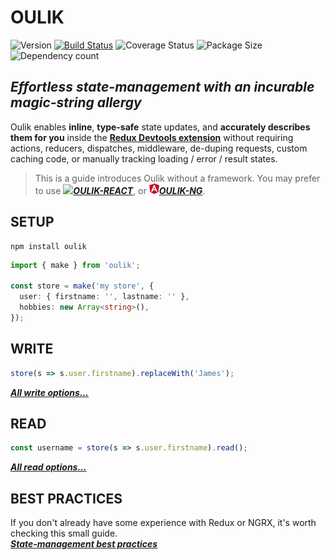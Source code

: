 # OULIK #

![Version](https://img.shields.io/npm/v/oulik.svg)
[![Build Status](https://travis-ci.org/Memeplexx/oulik.svg?branch=master)](https://travis-ci.org/Memeplexx/oulik.svg?branch=master)
![Coverage Status](https://coveralls.io/repos/github/Memeplexx/oulik/badge.svg?branch=master)
![Package Size](https://badgen.net/bundlephobia/minzip/oulik)
![Dependency count](https://badgen.net/bundlephobia/dependency-count/oulik)

## ***Effortless state-management with an incurable magic-string allergy*** ##  

Oulik enables **inline**, **type-safe** state updates, and **accurately describes them for you** inside the **[Redux Devtools extension](https://chrome.google.com/webstore/detail/redux-devtools/lmhkpmbekcpmknklioeibfkpmmfibljd?hl=en)**
without requiring actions, reducers, dispatches, middleware, de-duping requests, custom caching code, or manually tracking loading / error / result states.

> This is a guide introduces Oulik without a framework. You may prefer to use ***![](./docs/assets/react.ico)[OULIK-REACT](./docs/readme-react.md)***, or ***![](./docs/assets/angular.png)[OULIK-NG](./docs/readme-ng.md)***.  

## SETUP ##

```console
npm install oulik
```
```Typescript
import { make } from 'oulik';

const store = make('my store', {
  user: { firstname: '', lastname: '' },
  hobbies: new Array<string>(),
});       
```
## WRITE ##
```Typescript
store(s => s.user.firstname).replaceWith('James');
```
***[All write options...](./docs/readme-write.md)***

## READ ##

```Typescript
const username = store(s => s.user.firstname).read();
```
***[All read options...](./docs/readme-read.md)***

## BEST PRACTICES ##
If you don't already have some experience with Redux or NGRX, it's worth checking this small guide.  
***[State-management best practices](./docs/best-practices.md)***

